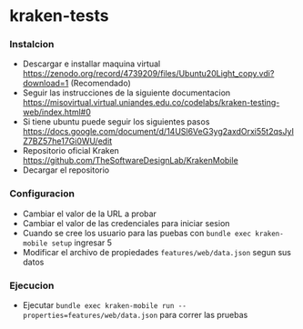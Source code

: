 # kraken-tests

### Instalcion
- Descargar e installar maquina virtual https://zenodo.org/record/4739209/files/Ubuntu20Light_copy.vdi?download=1 (Recomendado)
- Seguir las instrucciones de la siguiente documentacion https://misovirtual.virtual.uniandes.edu.co/codelabs/kraken-testing-web/index.html#0
- Si tiene ubuntu puede seguir los siguientes pasos https://docs.google.com/document/d/14USl6VeG3yg2axdOrxi55t2qsJyIZ7BZ57he17Gi0WU/edit
- Repositorio oficial Kraken https://github.com/TheSoftwareDesignLab/KrakenMobile
- Decargar el repositorio

### Configuracion
- Cambiar el valor de la URL a probar
- Cambiar el valor de las credenciales para iniciar sesion
- Cuando se cree los usuario para las puebas con `bundle exec kraken-mobile setup` ingresar 5
- Modificar el archivo de propiedades `features/web/data.json` segun sus datos

### Ejecucion
- Ejecutar `bundle exec kraken-mobile run --properties=features/web/data.json` para correr las pruebas
